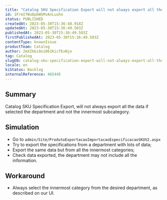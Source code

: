 ```yaml
---
title: "Catalog SKU Specification Export will not always export all the data if the selected category is a department"
id: 1FrmIfWuDpbWSMvAnLuuho
status: PUBLISHED
createdAt: 2023-05-30T15:36:48.918Z
updatedAt: 2023-05-30T15:36:49.503Z
publishedAt: 2023-05-30T15:36:49.503Z
firstPublishedAt: 2023-05-30T15:36:49.503Z
contentType: knownIssue
productTeam: Catalog
author: 2mXZkbi0oi061KicTExNjo
tag: Catalog
slugEN: catalog-sku-specification-export-will-not-always-export-all-the-data-if-the-selected-category-is-a-department
locale: en
kiStatus: Backlog
internalReference: 465445
---
```


## Summary


Catalog SKU Specification Export, will not always export all the data if selected the department and not the innermost subcategory.



##

## Simulation


- Go to `admin/Site/ProdutoExportacaoImportacaoEspecificacaoSKUV2.aspx`
- Try to export the specifications from a department with lots of data;
- Export the same data but from all the innermost categories;
- Check data exported, the department may not include all the information.


##

## Workaround


- Always select the innermost category from the desired department, as described on our UI.





